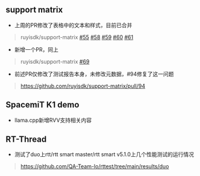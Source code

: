 ## support matrix
- 上周的PR修改了表格中的文本和样式，目前已合并

> ruyisdk/support-matrix [#55](https://github.com/ruyisdk/support-matrix/pull/55) [#58](https://github.com/ruyisdk/support-matrix/pull/58) [#59](https://github.com/ruyisdk/support-matrix/pull/59) [#60](https://github.com/ruyisdk/support-matrix/pull/60) [#61](https://github.com/ruyisdk/support-matrix/pull/61)

- 新增一个PR，同上

> ruyisdk/support-matrix [#69](https://github.com/ruyisdk/support-matrix/pull/69)

- 前述PR仅修改了测试报告本身，未修改元数据，#94修复了这一问题

> https://github.com/ruyisdk/support-matrix/pull/94

## SpacemiT K1 demo
- llama.cpp新增RVV支持相关内容

## RT-Thread
- 测试了duo上rtt/rtt smart master/rtt smart v5.1.0上几个性能测试的运行情况

> https://github.com/QA-Team-lo/rttest/tree/main/results/duo
